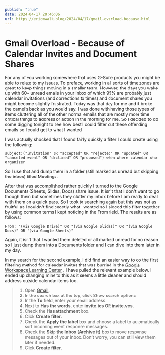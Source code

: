 ```yaml
---
publish: "true"
date: 2024-04-17 20:46:06
url: https://ericmwalk.blog/2024/04/17/gmail-overload-because.html
---
```


# Gmail Overload - Because of Calendar Invites and Document Shares

For any of you working somewhere that uses G-Suite products you might be able to relate to my issues. To preface, working in all sorts of time zones are great to keep things moving in a smaller team. However, the days you wake up with 60+ unread emails in your inbox of which 95% are probably just calendar invitations (and corrections to times) and document shares you might become slightly frustrated. Today was that day for me and it broke the camel’s back as you would say. I was done with having those types of items cluttering all of the other normal emails that are mostly more time critical things to address or action in the morning for me. So I decided to do some digging tonight to see how best I could filter out these offending emails so I could get to what I wanted.

I was actually shocked that I found fairly quickly a filter I could create using the following:

`subject:("invitation" OR "accepted" OR "rejected" OR "updated" OR "canceled event" OR "declined" OR "proposed") when where calendar who organizer`

So I use that and dump them in a folder (still marked as unread but skipping the inbox) titled Meetings.

After that was accomplished rather quickly I turned to the Google Documents (Sheets, Slides, Docs) share issue. It isn't that I don't want to go though them but sometimes they clutter my inbox before I am ready to deal with them on a quick pass. So I took to searching again but this was not as fruitful as I couldn't find exactly what I wanted so I pieced this filter together by using common terms I kept noticing in the From field. The results are as follows:

`From: "(via Google Drive)" OR "(via Google Slides)" OR "(via Google Docs)" OR "(via Google Sheets)"`

Again, it isn't that I wanted them deleted or all marked unread for no reason so I just dump them into a Documents folder and I can dive into them later in my day.

In my search for the second example, I did find an easier way to do the first filtering method for calendar invites that was burried in the [Google Workspace Learning Center](https://support.google.com/a/users/answer/11387073?sjid=7810924241319776005-NC&visit_id=638489925966315276-713929201&rd=1#filter_calendar&zippy=%2Clearn-how) . I have pulled the relevant example below. I ended up changing mine to this as it seems a little cleaner and should address outside calendar items too.

>1. Open [Gmail](https://mail.google.com/).
>2. In the search box at the top, click Show search options
>3. In the **To** field, enter your email address.
>4. Next to **Has the words**, enter **invite.ics OR invite.vcs**.
>5. Check the **Has attachment** box.
>6. Click **Create filter**.
>7. Check the **Apply the label** box and choose a label to automatically sort incoming event response messages.
>8. Check the **Skip the Inbox (Archive it)** box to move response messages out of your inbox. Don’t worry, you can still view them later if needed.
>9. Click **Create filter**.
